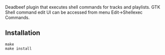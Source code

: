Deadbeef plugin that executes shell commands for tracks and playlists.
GTK Shell command edit UI can be accessed from menu Edit->Shellexec Commands.

Installation
------------

	make
	make install
